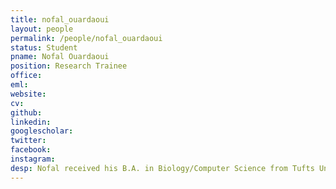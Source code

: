 ```yaml
---
title: nofal_ouardaoui
layout: people
permalink: /people/nofal_ouardaoui
status: Student
pname: Nofal Ouardaoui
position: Research Trainee
office:
eml:
website:
cv:
github:
linkedin:
googlescholar:
twitter:
facebook:
instagram:
desp: Nofal received his B.A. in Biology/Computer Science from Tufts University. He is working with the Liu Lab to develope a computational pipeline which is a tool that analyzes gene signatures associated with tumor immune responses to therapies.
---
```

